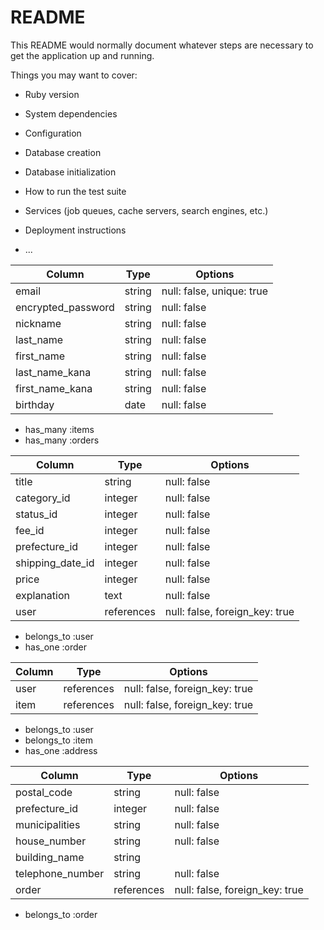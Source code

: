 # README

This README would normally document whatever steps are necessary to get the
application up and running.

Things you may want to cover:

* Ruby version

* System dependencies

* Configuration

* Database creation

* Database initialization

* How to run the test suite

* Services (job queues, cache servers, search engines, etc.)

* Deployment instructions

* ...

<!-- テーブル設計 -->

<!-- usersテーブル -->
| Column             | Type   | Options                   |
| ------------------ | ------ | ------------------------- |
| email              | string | null: false, unique: true |
| encrypted_password | string | null: false               |
| nickname           | string | null: false               |
| last_name          | string | null: false               |
| first_name         | string | null: false               |
| last_name_kana     | string | null: false               |
| first_name_kana    | string | null: false               |
| birthday           | date   | null: false               |

 - has_many :items
 - has_many :orders

<!-- itemsテーブル -->
| Column           | Type       | Options                        |
| ---------------- | ---------- | ------------------------------ |
| title            | string     | null: false                    |
| category_id      | integer    | null: false                    |
| status_id        | integer    | null: false                    |
| fee_id           | integer    | null: false                    |
| prefecture_id    | integer    | null: false                    |
| shipping_date_id | integer    | null: false                    |
| price            | integer    | null: false                    |
| explanation      | text       | null: false                    |
| user             | references | null: false, foreign_key: true |

 - belongs_to :user
 - has_one :order

<!-- ordersテーブル -->
| Column           | Type       | Options                        |
| -----------------| ---------- | ------------------------------ |
| user             | references | null: false, foreign_key: true |
| item             | references | null: false, foreign_key: true |

 - belongs_to :user
 - belongs_to :item
 - has_one    :address

<!-- addressesテーブル -->
| Column           | Type       | Options                        |
| -----------------| ---------- | ------------------------------ |
| postal_code      | string     | null: false                    |
| prefecture_id    | integer    | null: false                    |
| municipalities   | string     | null: false                    |
| house_number     | string     | null: false                    |
| building_name    | string     |                                |
| telephone_number | string     | null: false                    |
| order            | references | null: false, foreign_key: true |

 - belongs_to :order